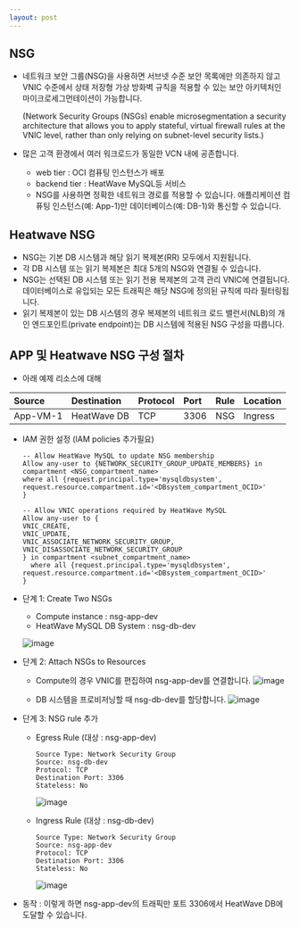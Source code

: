```yaml
---
layout: post
---
```


## NSG

- 네트워크 보안 그룹(NSG)을 사용하면 서브넷 수준 보안 목록에만 의존하지 않고 VNIC 수준에서 상태 저장형 가상 방화벽 규칙을 적용할 수 있는 보안 아키텍처인 마이크로세그먼테이션이 가능합니다.

  (Network Security Groups (NSGs) enable microsegmentation a security architecture that allows you to apply stateful, virtual firewall rules at the VNIC level, rather than only relying on subnet-level security lists.)

- 많은 고객 환경에서 여러 워크로드가 동일한 VCN 내에 공존합니다.
  - web tier : OCI 컴퓨팅 인스턴스가 배포
  - backend tier : HeatWave MySQL등 서비스
  * NSG를 사용하면 정확한 네트워크 경로를 적용할 수 있습니다. 애플리케이션 컴퓨팅 인스턴스(예: App-1)만 데이터베이스(예: DB-1)와 통신할 수 있습니다.

## Heatwave NSG 

- NSG는 기본 DB 시스템과 해당 읽기 복제본(RR) 모두에서 지원됩니다.
- 각 DB 시스템 또는 읽기 복제본은 최대 5개의 NSG와 연결될 수 있습니다.
- NSG는 선택된 DB 시스템 또는 읽기 전용 복제본의 고객 관리 VNIC에 연결됩니다. 데이터베이스로 유입되는 모든 트래픽은 해당 NSG에 정의된 규칙에 따라 필터링됩니다.
- 읽기 복제본이 있는 DB 시스템의 경우 복제본의 네트워크 로드 밸런서(NLB)의 개인 엔드포인트(private endpoint)는 DB 시스템에 적용된 NSG 구성을 따릅니다.

## APP 및 Heatwave NSG 구성 절차

- 아래 예제 리소스에 대해
  
 | Source	    | Destination	| Protocol	 | Port	 | Rule   | Location  |
 |:---|:---|:---|:---|:---|:---          |
 | App-VM-1	  | HeatWave DB |	TCP  	     | 3306  | NSG    | Ingress   |  

- IAM 권한 설정 (IAM policies 추가필요)
  ```
  -- Allow HeatWave MySQL to update NSG membership 
  Allow any-user to {NETWORK_SECURITY_GROUP_UPDATE_MEMBERS} in compartment <NSG_compartment_name>
  where all {request.principal.type='mysqldbsystem', request.resource.compartment.id='<DBsystem_compartment_OCID>'
  }

  -- Allow VNIC operations required by HeatWave MySQL
  Allow any-user to {
  VNIC_CREATE,
  VNIC_UPDATE,
  VNIC_ASSOCIATE_NETWORK_SECURITY_GROUP,
  VNIC_DISASSOCIATE_NETWORK_SECURITY_GROUP
  } in compartment <subnet_compartment_name> 
    where all {request.principal.type='mysqldbsystem', request.resource.compartment.id='<DBsystem_compartment_OCID>'
  }
  ```

- 단계 1: Create Two NSGs
  - Compute instance : nsg-app-dev
  - HeatWave MySQL DB System : nsg-db-dev

  ![image](https://github.com/user-attachments/assets/0b2f8696-34e2-400b-a181-b4bdd82c4c34)

- 단계 2: Attach NSGs to Resources
  - Compute의 경우 VNIC를 편집하여 nsg-app-dev를 연결합니다.
  ![image](https://github.com/user-attachments/assets/2d1a5575-90f0-43e5-b80a-dccd62e805db)

  - DB 시스템을 프로비저닝할 때 nsg-db-dev를 할당합니다.
  ![image](https://github.com/user-attachments/assets/037b56ee-1108-4f12-8fa8-34c944e1b854)

- 단계 3: NSG rule 추가
  - Egress Rule (대상 : nsg-app-dev)
    ```
    Source Type: Network Security Group
    Source: nsg-db-dev
    Protocol: TCP
    Destination Port: 3306
    Stateless: No
    ```
    ![image](https://github.com/user-attachments/assets/7ab044fc-ce40-437e-b507-3bdd108edce1)

  - Ingress Rule (대상 : nsg-db-dev)
    ```
    Source Type: Network Security Group
    Source: nsg-app-dev
    Protocol: TCP
    Destination Port: 3306
    Stateless: No 
    ```
    ![image](https://github.com/user-attachments/assets/8e7c794a-1499-4495-b761-3d8d3c752e1e)

- 동작 : 이렇게 하면 nsg-app-dev의 트래픽만 포트 3306에서 HeatWave DB에 도달할 수 있습니다.
 
